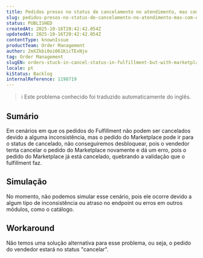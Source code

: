 ```yaml
---
title: Pedidos presos no status de cancelamento no atendimento, mas com o Marketplace cancelado.
slug: pedidos-presos-no-status-de-cancelamento-no-atendimento-mas-com-o-marketplace-cancelado
status: PUBLISHED
createdAt: 2025-10-16T20:42:42.054Z
updatedAt: 2025-10-16T20:42:42.054Z
contentType: knownIssue
productTeam: Order Management
author: 2mXZkbi0oi061KicTExNjo
tag: Order Management
slugEN: orders-stuck-in-cancel-status-in-fulfillment-but-with-marketplace-canceled
locale: pt
kiStatus: Backlog
internalReference: 1198719
---
```


>ℹ️ Este problema conhecido foi traduzido automaticamente do inglês.

## Sumário


Em cenários em que os pedidos do Fulfillment não podem ser cancelados devido a alguma inconsistência, mas o pedido do Marketplace pode ir para o status de cancelado, não conseguiremos desbloquear, pois o vendedor tenta cancelar o pedido do Marketplace novamente e dá um erro, pois o pedido do Marketplace já está cancelado, quebrando a validação que o fulfillment faz.
## Simulação


No momento, não podemos simular esse cenário, pois ele ocorre devido a algum tipo de inconsistência ou atraso no endpoint ou erros em outros módulos, como o catálogo.
## Workaround


Não temos uma solução alternativa para esse problema, ou seja, o pedido do vendedor estará no status "cancelar".



